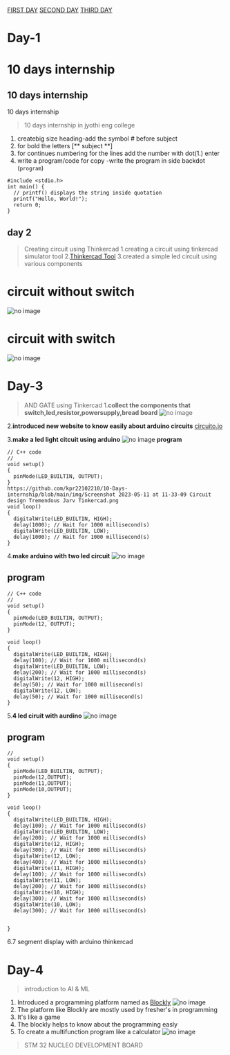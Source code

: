 [FIRST DAY](https://github.com/jyothis-vb/10daysinternship/blob/main/Day%201.md)
[SECOND DAY](https://github.com/jyothis-vb/10daysinternship/blob/main/day2.md)
[THIRD DAY](https://github.com/jyothis-vb/10daysinternship/blob/main/day3.md)

# Day-1
# 10 days internship
## 10 days internship
10 days internship
> 10 days internship in jyothi eng college

1. createbig size heading-add the symbol # before subject
2. for bold the letters [** subject **]
3. for continues numbering for the lines add the number with dot(1.) enter
4. write a program/code for copy -write the program in side backdot (```program```)

 ```
 #include <stdio.h>
int main() {
   // printf() displays the string inside quotation
   printf("Hello, World!");
   return 0;
}
```



## day 2

>Creating circuit using Thinkercad
1.creating a circuit using tinkercad simulator tool
2.[Thinkercad Tool](https://www.tinkercad.com/)
3.created a simple led circuit using various components

# circuit without switch


![no image](https://github.com/jyothis-vb/10daysinternship/blob/main/IMAGE/Screenshot%20from%202023-05-09%2012-06-44.png)


# circuit with switch 
![no image](https://github.com/jyothis-vb/10daysinternship/blob/main/IMAGE/Screenshot%20from%202023-05-11%2014-09-26.png)

# Day-3

> AND GATE using Tinkercad 
1.**collect the components that switch,led,resistor,powersupply,bread board**
![no image](https://github.com/jyothis-vb/10daysinternship/blob/main/IMAGE/Screenshot%20from%202023-05-11%2010-23-57.png)

2.**introduced new website to know easily about arduino circuits** 
[circuito.io](https://www.circuito.io/)

3.**make a led light citcuit using arduino**
![no image](https://github.com/jyothis-vb/10daysinternship/blob/main/IMAGE/Screenshot%20from%202023-05-11%2011-18-32.png)
**program**
```
// C++ code
//
void setup()
{
  pinMode(LED_BUILTIN, OUTPUT);
}
https://github.com/kpr22102210/10-Days-internship/blob/main/img/Screenshot 2023-05-11 at 11-33-09 Circuit design Tremendous Jarv Tinkercad.png
void loop()
{
  digitalWrite(LED_BUILTIN, HIGH);
  delay(1000); // Wait for 1000 millisecond(s)
  digitalWrite(LED_BUILTIN, LOW);
  delay(1000); // Wait for 1000 millisecond(s)
}
```
4.**make arduino with two led circuit**
![no image](https://github.com/jyothis-vb/10daysinternship/blob/main/IMAGE/Screenshot%20from%202023-05-11%2012-54-01.png)
## program ##
```
// C++ code
//
void setup()
{
  pinMode(LED_BUILTIN, OUTPUT);
  pinMode(12, OUTPUT);
}

void loop()
{
  digitalWrite(LED_BUILTIN, HIGH);
  delay(100); // Wait for 1000 millisecond(s)
  digitalWrite(LED_BUILTIN, LOW);
  delay(200); // Wait for 1000 millisecond(s) 
  digitalWrite(12, HIGH);
  delay(50); // Wait for 1000 millisecond(s)
  digitalWrite(12, LOW);
  delay(50); // Wait for 1000 millisecond(s)
}  
```
5.**4 led ciruit with aurdino**
![no image](https://github.com/jyothis-vb/10daysinternship/blob/main/IMAGE/Screenshot%20from%202023-05-12%2009-57-53.png)
## program ##
```
//
void setup()
{
  pinMode(LED_BUILTIN, OUTPUT);
  pinMode(12,OUTPUT);
  pinMode(11,OUTPUT);
  pinMode(10,OUTPUT);
}

void loop()
{
  digitalWrite(LED_BUILTIN, HIGH);
  delay(100); // Wait for 1000 millisecond(s)
  digitalWrite(LED_BUILTIN, LOW);
  delay(200); // Wait for 1000 millisecond(s)
  digitalWrite(12, HIGH);
  delay(300); // Wait for 1000 millisecond(s)
  digitalWrite(12, LOW);
  delay(400); // Wait for 1000 millisecond(s)
  digitalWrite(11, HIGH);
  delay(100); // Wait for 1000 millisecond(s)
  digitalWrite(11, LOW);
  delay(200); // Wait for 1000 millisecond(s)
  digitalWrite(10, HIGH);
  delay(300); // Wait for 1000 millisecond(s)
  digitalWrite(10, LOW);
  delay(300); // Wait for 1000 millisecond(s)
 
  
}
```
6.7 segment display with arduino thinkercad

# Day-4
> introduction to AI & ML
1. Introduced a programming platform named as [Blockly](https://developers.google.com/blockly)
![no image](https://github.com/jyothis-vb/10daysinternship/blob/main/IMAGE/Screenshot%20from%202023-05-15%2014-31-46.png)
2. The platform like Blockly are mostly used by  fresher's in programming
3. It's like a game 
4. The blockly helps to know about the programming easly
5. To create a multifunction program like a calculator
![no image](https://github.com/jyothis-vb/10daysinternship/blob/main/IMAGE/Screenshot%20from%202023-05-12%2012-51-46.png)
> STM 32 NUCLEO DEVELOPMENT BOARD
